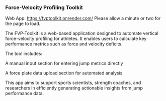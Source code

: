### Force-Velocity Profiling Toolkit

Web App: https://fvptoolkit.onrender.com/
Please allow a minute or two for the page to load.

The FVP-Toolkit is a web-based application designed to automate vertical force-velocity profiling for athletes. It enables users to calculate key performance metrics such as force and velocity deficits.

The tool includes:

A manual input section for entering jump metrics directly

A force plate data upload section for automated analysis

This app aims to support sports scientists, strength coaches, and researchers in efficiently generating actionable insights from jump performance data.
